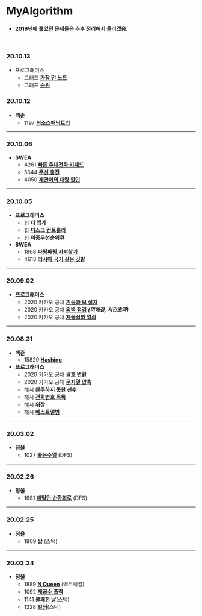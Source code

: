 # MyAlgorithm

- **2019년에 풀었던 문제들은 추후 정리해서 올리겠음.**

<br/>

### 20.10.13

- 프로그래머스
  - 그래프 [**가장 먼 노드**]()
  - 그래프 [**순위**]()



### 20.10.12

- **백준**
  - 1197 [**최소스패닝트리**](https://www.acmicpc.net/problem/1197)



---

### 20.10.06

- **SWEA**
  - 4261 [**빠른 휴대전화 키패드**](https://swexpertacademy.com/main/code/problem/problemDetail.do?contestProbId=AWLL7kaaAPsDFAUW)
  - 5644 [**무선 충전**](https://swexpertacademy.com/main/code/problem/problemDetail.do?contestProbId=AWXRDL1aeugDFAUo)
  - 4050 [**재관이의 대량 할인**](https://swexpertacademy.com/main/code/problem/problemDetail.do?contestProbId=AWIseXoKEUcDFAWN)



---

### 20.10.05

- **프로그래머스**
  - 힙 [**더 맵게**](https://programmers.co.kr/learn/courses/30/lessons/42626)
  - 힙 [**디스크 컨트롤러**](https://programmers.co.kr/learn/courses/30/lessons/42627)
  - 힙 [**이중우선순위큐**](https://programmers.co.kr/learn/courses/30/lessons/42628)
- **SWEA**
  - 1868 [**파핑파핑 지뢰찾기**](https://swexpertacademy.com/main/code/problem/problemSubmitHistory.do?contestProbId=AV5LwsHaD1MDFAXc)
  - 4613 [**러시아 국기 같은 깃발**](https://swexpertacademy.com/main/code/problem/problemSubmitHistory.do?contestProbId=AWQl9TIK8qoDFAXj)



---

### 20.09.02

- **프로그래머스** 
  - 2020 카카오 공채 [**기둥과 보 설치**](https://programmers.co.kr/learn/courses/30/lessons/60061)
  - 2020 카카오 공채 [**외벽 점검**](https://programmers.co.kr/learn/courses/30/lessons/60062) ***(미해결, 시간초과)***
  - 2020 카카오 공채 [**자물쇠와 열쇠**](https://programmers.co.kr/learn/courses/30/lessons/60059)



---

### 20.08.31

- **백준** 
  - 15829 [**Hashing**](https://www.acmicpc.net/problem/13783)
- **프로그래머스** 
  - 2020 카카오 공채 [**괄호 변환**](https://programmers.co.kr/learn/courses/30/lessons/60058)
  - 2020 카카오 공채 **[문자열 압축](https://programmers.co.kr/learn/courses/30/lessons/60057)**
  - 해시 [**완주하지 못한 선수**](https://programmers.co.kr/learn/courses/30/lessons/42576) 
  - 해시 [**전화번호 목록**](https://programmers.co.kr/learn/courses/30/lessons/42577)
  - 해시 [**위장**](https://programmers.co.kr/learn/courses/30/lessons/42578)
  - 해시 [**베스트앨범**](https://programmers.co.kr/learn/courses/30/lessons/42579)



---

### 20.03.02

- **정올** 
  - 1027 [**좋은수열**](http://www.jungol.co.kr/bbs/board.php?bo_table=pbank&wr_id=306&sca=99&sfl=wr_subject&stx=좋은수열) (DFS)



---

### 20.02.26

- **정올** 
  - 1681 [**해밀턴 순환회로**](http://www.jungol.co.kr/bbs/board.php?bo_table=pbank&wr_id=954&sca=99&sfl=wr_subject&stx=해밀턴순환회로) (DFS)



---

### 20.02.25

- **정올** 
  - 1809 [**탑**](http://www.jungol.co.kr/bbs/board.php?bo_table=pbank&wr_id=1082&sca=99&sfl=wr_subject&stx=탑) (스택)



---

### 20.02.24

- **정올** 
  - 1889 [**N Queen**](http://www.jungol.co.kr/bbs/board.php?bo_table=pbank&wr_id=1162&sca=99&sfl=wr_subject&stx=NQueen) (백트랙킹)
  - 1092 [**제곱수 출력**](http://www.jungol.co.kr/bbs/board.php?bo_table=pbank&wr_id=372&sca=99&sfl=wr_subject&stx=제곱수)
  - 1141 [**불쾌한 날**](http://www.jungol.co.kr/bbs/board.php?bo_table=pbank&wr_id=421&sca=99&sfl=wr_subject&stx=불쾌한날)(스택)
  - 1328 [**빌딩**](http://www.jungol.co.kr/bbs/board.php?bo_table=pbank&wr_id=607&sca=99&sfl=wr_subject&stx=빌딩)(스택)

